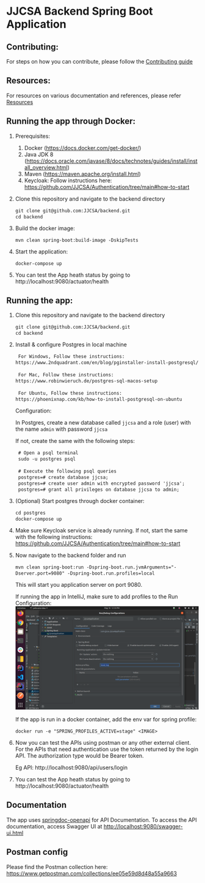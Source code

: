 # JJCSA Backend Spring Boot Application

## Contributing:

For steps on how you can contribute, please follow the [Contributing guide](CONTRIBUTING.md)

## Resources:

For resources on various documentation and references, please refer [Resources](RESOURCES.md)

## Running the app through Docker:

1. Prerequisites:
   1. Docker (https://docs.docker.com/get-docker/)
   2. Java JDK 8 (https://docs.oracle.com/javase/8/docs/technotes/guides/install/install_overview.html)
   3. Maven (https://maven.apache.org/install.html)
   4. Keycloak: Follow instructions here: https://github.com/JJCSA/Authentication/tree/main#how-to-start

2. Clone this repository and navigate to the backend directory

    ```
    git clone git@github.com:JJCSA/backend.git
    cd backend
    ```

3. Build the docker image:

   ```shell
   mvn clean spring-boot:build-image -DskipTests
   ```

4. Start the application:

   ```shell
   docker-compose up
   ```

5. You can test the App heath status by going to http://localhost:9080/actuator/health

## Running the app:

1. Clone this repository and navigate to the backend directory

    ```
    git clone git@github.com:JJCSA/backend.git
    cd backend
    ```

2. Install & configure Postgres in local machine  
  
        For Windows, Follow these instructions: https://www.2ndquadrant.com/en/blog/pginstaller-install-postgresql/
  
        For Mac, Follow these instructions: https://www.robinwieruch.de/postgres-sql-macos-setup
  
        For Ubuntu, Follow these instructions: https://phoenixnap.com/kb/how-to-install-postgresql-on-ubuntu

   Configuration:  
   
   In Postgres, create a new database called `jjcsa` and a role (user) with the name `admin` with password `jjcsa`  
        
   If not, create the same with the following steps:  
        
        # Open a psql terminal
        sudo -u postgres psql

        # Execute the following psql queries
        postgres=# create database jjcsa;
        postgres=# create user admin with encrypted password 'jjcsa';
        postgres=# grant all privileges on database jjcsa to admin;

3. (Optional) Start postgres through docker container:

   ```commandline
   cd postgres
   docker-compose up
   ```

4. Make sure Keycloak service is already running. If not, start the same with the following instructions: https://github.com/JJCSA/Authentication/tree/main#how-to-start  

5. Now navigate to the backend folder and run 
    ```
    mvn clean spring-boot:run -Dspring-boot.run.jvmArguments="-Dserver.port=9080" -Dspring-boot.run.profiles=local
    ```
    This will start you application server on port 9080.  
    
    If running the app in IntelliJ, make sure to add profiles to the Run Configuration:
    ![IntelliJ Config](IntelliJ-Config.png)
    
    If the app is run in a docker container, add the env var for spring profile:
    ```
    docker run -e "SPRING_PROFILES_ACTIVE=stage" <IMAGE>
    ```
    
6. Now you can test the APIs using postman or any other external client. For the APIs that need authentication use the token returned by the login API. The authorization type would be Bearer token.
   
   Eg API: http://localhost:9080/api/users/login

7. You can test the App heath status by going to http://localhost:9080/actuator/health

## Documentation

The app uses [springdoc-openapi](https://springdoc.org) for API Documentation. 
To access the API documentation, access Swagger UI at [http://localhost:9080/swagger-ui.html](http://localhost:9080/swagger-ui.html)

## Postman config

Please find the Postman collection here: https://www.getpostman.com/collections/ee05e59d8d48a55a9663
